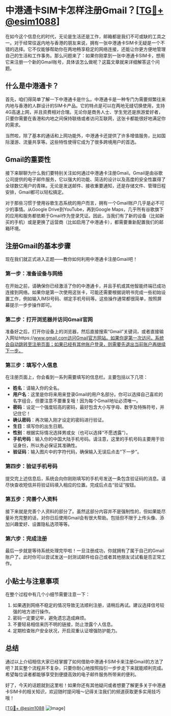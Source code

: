 # 中港通卡SIM卡怎样注册Gmail？[[TG💪+ @esim1088](https://t.me/s/esim1088)]

在如今这个信息化的时代，无论是生活还是工作，邮箱都是我们不可或缺的工具之一。对于经常往返内地与香港的朋友来说，拥有一张中港通卡SIM卡无疑是一个不错的选择。它不仅能够帮助你在两地畅享稳定的网络连接，还能让你更方便地管理自己的生活和工作事务。那么问题来了：如果你刚拿到一张中港通卡SIM卡，想用它来注册一个新的Gmail账号，具体该怎么做呢？这篇文章就来详细解答这个问题。

## 什么是中港通卡？

首先，咱们得简单了解一下中港通卡是什么。中港通卡是一种专门为需要频繁往来内地与香港的人群设计的SIM卡产品。它的特点是可以在两地无缝切换使用，支持4G高速上网，并且资费相对合理。无论你是商务人士、学生党还是旅游爱好者，只要你需要在香港和内地之间保持联络或者访问互联网，这张卡都能很好地满足你的需求。

当然啦，除了基本的通话和上网功能外，中港通卡还提供了许多增值服务，比如国际漫游、流量共享等。这些特性使得它成为了很多跨境用户的首选。

## Gmail的重要性

接下来聊聊为什么我们要特别关注如何通过中港通卡注册Gmail。Gmail是由谷歌公司提供的电子邮件服务，它以强大的功能、简洁的设计以及高度的安全性赢得了全球数亿用户的青睐。无论是发送邮件、接收重要通知，还是存储文件、管理日程安排，Gmail都可以轻松搞定。

对于那些习惯于使用谷歌生态系统的用户而言，拥有一个Gmail账户几乎是必不可少的事情。从Google Drive到YouTube，再到Google Maps，几乎所有谷歌旗下的应用和服务都依赖于Gmail作为登录凭证。因此，当我们有了新的设备（比如新买的手机）或是更换了运营商（比如启用了中港通卡），都需要重新配置我们的邮箱环境。

## 注册Gmail的基本步骤

现在我们就正式进入正题——教你如何利用中港通卡注册Gmail吧！

### 第一步：准备设备与网络

在开始之前，请确保你已经激活了你的中港通卡，并且手机或其他智能终端已成功连接到网络。如果你是第一次使用这张卡，可能还需要根据说明书完成一些初始设置工作，例如输入IMSI号码、绑定手机号码等。这些操作通常都很简单，按照屏幕提示一步步操作即可。

### 第二步：打开浏览器并访问Gmail官网

准备好之后，打开你设备上的浏览器，然后直接搜索“Gmail”关键词，或者直接输入网址https://www.gmail.com访问Gmail官方网站。如果你是第一次访问，系统会自动跳转至注册页面；如果已经有其他账户登录，则需要先退出当前账户再继续下一步。

### 第三步：填写个人信息

在注册页面上，你会看到一系列需要填写的信息栏。主要包括以下几项：

- **姓名**：请输入你的全名。
- **用户名**：这里是你将来用来登录Gmail的用户名部分。你可以选择自己喜欢的名字组合，但要注意不要重复哦！因为每个Gmail地址必须唯一。
- **密码**：设定一个强度较高的密码，最好包含大小写字母、数字及特殊符号，并记住它！
- **确认密码**：再次输入刚才设定的密码进行验证。
- **生日**：填写你的出生日期。
- **性别**：根据实际情况选择男或女（也可以选择“不愿透露”）。
- **手机号码**：输入你的中国大陆手机号码。请注意，这里的手机号码主要用于验证身份，所以务必保证其准确性。
- **验证码**：输入图片中的字符代码，确保输入无误后点击“下一步”。

### 第四步：验证手机号码

提交完上述信息后，系统会向你刚刚填写的手机号发送一条包含验证码的消息。请尽快查收短信并将验证码填入相应的位置。完成后点击“验证”按钮。

### 第五步：完善个人资料

接下来就是完善个人资料的部分了。虽然这部分内容并不是强制性的，但如果能尽量补充完整的话，对你日后使用Gmail会有很大帮助。包括但不限于上传头像、添加兴趣爱好、设置隐私选项等等。

### 第六步：完成注册

最后一步就是等待系统处理完毕啦！一旦注册成功，你就拥有了属于自己的Gmail账户了。此时你可以尝试发送一封测试邮件给自己或者其他朋友试试看是否正常工作。

## 小贴士与注意事项

在整个过程中有几个小细节需要注意一下：

1. 如果遇到网络不稳定的情况导致无法顺利注册，请稍后再试。建议选择信号较强的地方进行操作。
2. 密码一定要记牢，避免遗忘造成麻烦。
3. 不要轻易相信来历不明的链接，防止泄露个人信息。
4. 定期检查账户安全状况，开启双重认证增强防护能力。

## 总结

通过以上介绍相信大家已经掌握了如何借助中港通卡SIM卡来注册Gmail的方法了吧？其实整个流程并不复杂，只要你耐心地按照指引一步步走下来就能顺利完成。希望每位读者都能够享受到便捷高效的电子邮件服务所带来的便利。

好了，今天的话题就到这里啦！如果你还有其他疑问或者想要了解更多关于中港通卡SIM卡的相关知识，欢迎随时提问哦～记得关注我们的频道获取更多实用技巧哦！

[[TG💪+ @esim1088](https://t.me/s/esim1088) ![Image](https://i.postimg.cc/4NQfJmqS/Snipaste-2025-05-13-00-14-12.png)]